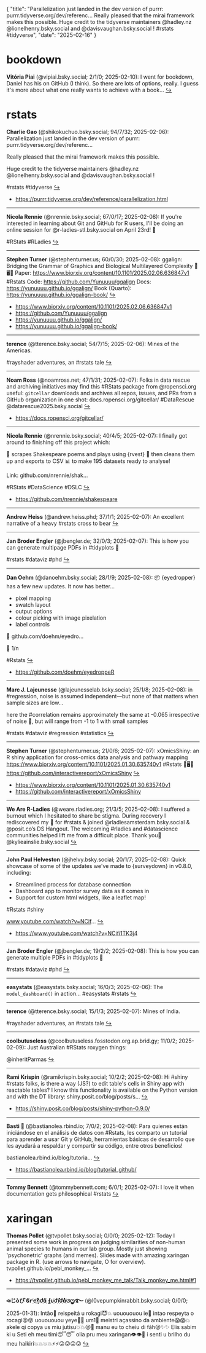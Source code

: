 {
  "title": "Parallelization just landed in the dev version of purrr: purrr.tidyverse.org/dev/referenc...  Really pleased that the mirai framework makes this possible.  Huge credit to the tidyverse maintainers @hadley.nz @lionelhenry.bsky.social and @davisvaughan.bsky.social !  #rstats #tidyverse",
  "date": "2025-02-16"
}

# bookdown

**Vitória Piai** (@vipiai.bsky.social; 2/1/0; 2025-02-10): I went for bookdown, Daniel has his on GitHub (I think). So there are lots of options, really. I guess it's more about what one really wants to achieve with a book...  [&#8618;](https://bsky.app/profile/vipiai.bsky.social/post/3lhtpaekokc2r)

# rstats

**Charlie Gao** (@shikokuchuo.bsky.social; 94/7/32; 2025-02-06): Parallelization just landed in the dev version of purrr: purrr.tidyverse.org/dev/referenc...

Really pleased that the mirai framework makes this possible.

Huge credit to the tidyverse maintainers @hadley.nz @lionelhenry.bsky.social and @davisvaughan.bsky.social !

#rstats #tidyverse  [&#8618;](https://bsky.app/profile/shikokuchuo.bsky.social/post/3lhkbgacjes2m)

- <https://purrr.tidyverse.org/dev/reference/parallelization.html>

---

**Nicola Rennie** (@nrennie.bsky.social; 67/0/17; 2025-02-08): If you're interested in learning about Git and GitHub for R users, I'll be doing an online session for @r-ladies-stl.bsky.social on April 23rd! 💜

#RStats #RLadies  [&#8618;](https://bsky.app/profile/nrennie.bsky.social/post/3lhozlkqt7s23)

---

**Stephen Turner** (@stephenturner.us; 60/0/30; 2025-02-08): ggalign: Bridging the Grammar of Graphics and Biological Multilayered Complexity 🧬🖥️🧪 
Paper: https://www.biorxiv.org/content/10.1101/2025.02.06.636847v1
#Rstats Code: https://github.com/Yunuuuu/ggalign 
Docs: https://yunuuuu.github.io/ggalign/ 
Book (Quarto): https://yunuuuu.github.io/ggalign-book/  [&#8618;](https://bsky.app/profile/stephenturner.us/post/3lho3q2v5ld2o)

- <https://www.biorxiv.org/content/10.1101/2025.02.06.636847v1>
- <https://github.com/Yunuuuu/ggalign>
- <https://yunuuuu.github.io/ggalign/>
- <https://yunuuuu.github.io/ggalign-book/>

---

**terence** (@tterence.bsky.social; 54/7/15; 2025-02-06): Mines of the Americas.

#rayshader adventures, an #rstats tale  [&#8618;](https://bsky.app/profile/tterence.bsky.social/post/3lhjkqvoavk2w)

---

**Noam Ross** (@noamross.net; 47/1/31; 2025-02-07): Folks in data rescue and archiving initiatives may find this #RStats package from @ropensci.org useful: `gitcellar` downloads and archives all repos, issues, and PRs from a GitHub organization in one shot: docs.ropensci.org/gitcellar/ #DataRescue @datarescue2025.bsky.social  [&#8618;](https://bsky.app/profile/noamross.net/post/3lhm3eiywms2y)

- <https://docs.ropensci.org/gitcellar/>

---

**Nicola Rennie** (@nrennie.bsky.social; 40/4/5; 2025-02-07): I finally got around to finishing off this project which:

🦺 scrapes Shakespeare poems and plays using {rvest}
📂 then cleans them up and exports to CSV
📊 to make 195 datasets ready to analyse!

Link: github.com/nrennie/shak...

#RStats #DataScience #DSLC  [&#8618;](https://bsky.app/profile/nrennie.bsky.social/post/3lhmlofdid22j)

- <https://github.com/nrennie/shakespeare>

---

**Andrew Heiss** (@andrew.heiss.phd; 37/1/1; 2025-02-07): An excellent narrative of a heavy #rstats cross to bear  [&#8618;](https://bsky.app/profile/andrew.heiss.phd/post/3lhku6w55ms2d)

---

**Jan Broder Engler** (@jbengler.de; 32/0/3; 2025-02-07): This is how you can generate multipage PDFs in #tidyplots 🚀

#rstats #dataviz #phd  [&#8618;](https://bsky.app/profile/jbengler.de/post/3lhm77oktu223)

---

**Dan Oehm** (@danoehm.bsky.social; 28/1/9; 2025-02-08): 📦 {eyedropper} has a few new updates. It now has better...
+ pixel mapping
+ swatch layout
+ output options
+ colour picking with image pixelation
+ label controls

🔗 github.com/doehm/eyedro...

🧵 1/n

#Rstats  [&#8618;](https://bsky.app/profile/danoehm.bsky.social/post/3lhpauedl722j)

- <https://github.com/doehm/eyedroppeR>

---

**Marc J. Lajeunesse** (@lajeunesselab.bsky.social; 25/1/8; 2025-02-08): in #regression, noise is assumed independent—but none of that matters when sample sizes are low…

here the #correlation remains approximately the same at -0.065 irrespective of noise 🦖, but will range from -1 to 1 with small samples

#rstats #dataviz #regression #statistics  [&#8618;](https://bsky.app/profile/lajeunesselab.bsky.social/post/3lho5im5hcs2y)

---

**Stephen Turner** (@stephenturner.us; 21/0/6; 2025-02-07): xOmicsShiny: an R shiny application for cross-omics data analysis and pathway mapping https://www.biorxiv.org/content/10.1101/2025.01.30.635740v1 #Rstats 🧬🖥️🧪 https://github.com/interactivereport/xOmicsShiny  [&#8618;](https://bsky.app/profile/stephenturner.us/post/3lhmdlc5fi42w)

- <https://www.biorxiv.org/content/10.1101/2025.01.30.635740v1>
- <https://github.com/interactivereport/xOmicsShiny>

---

**We Are R-Ladies** (@weare.rladies.org; 21/3/5; 2025-02-08): I suffered a burnout which I hesitated to share bc stigma. During recovery I rediscovered my 💙 for #rstats & joined 
@rladiesamsterdam.bsky.social & @posit.co’s DS Hangout. The welcoming #rladies and #datascience communities helped lift me from a difficult place. Thank you💜 @kylieainslie.bsky.social  [&#8618;](https://bsky.app/profile/weare.rladies.org/post/3lhnxsxek7523)

---

**John Paul Helveston** (@jhelvy.bsky.social; 20/1/7; 2025-02-08): Quick showcase of some of the updates we've made to {surveydown} in v0.8.0, including:

- Streamlined process for database connection
- Dashboard app to monitor survey data as it comes in
- Support for custom html widgets, like a leaflet map!

#Rstats #shiny 

www.youtube.com/watch?v=NCif...  [&#8618;](https://bsky.app/profile/jhelvy.bsky.social/post/3lhoibm7hq22s)

- <https://www.youtube.com/watch?v=NCifi1TK3j4>

---

**Jan Broder Engler** (@jbengler.de; 19/2/2; 2025-02-08): This is how you can generate multiple PDFs in #tidyplots 🚀

#rstats #dataviz #phd  [&#8618;](https://bsky.app/profile/jbengler.de/post/3lhp45t4j7k2r)

---

**easystats** (@easystats.bsky.social; 16/0/3; 2025-02-06): The `model_dashboard()` in action... #easystats #rstats  [&#8618;](https://bsky.app/profile/easystats.bsky.social/post/3lhjjdlp7ek2y)

---

**terence** (@tterence.bsky.social; 15/1/3; 2025-02-07): Mines of India.

#rayshader adventures, an #rstats tale  [&#8618;](https://bsky.app/profile/tterence.bsky.social/post/3lhlobhxkbk2j)

---

**coolbutuseless** (@coolbutuseless.fosstodon.org.ap.brid.gy; 11/0/2; 2025-02-09): Just Australian #RStats roxygen things:

@inheritParmas  [&#8618;](https://bsky.app/profile/coolbutuseless.fosstodon.org.ap.brid.gy/post/3lhqgtbncr2i2)

---

**Rami Krispin** (@ramikrispin.bsky.social; 10/2/2; 2025-02-08): Hi #shiny #rstats folks, is there a way (JS?) to edit table's cells in Shiny app with reactable tables? I know this functionality is available on the Python version and with the DT library:
shiny.posit.co/blog/posts/s...  [&#8618;](https://bsky.app/profile/ramikrispin.bsky.social/post/3lhp54wqetk2w)

- <https://shiny.posit.co/blog/posts/shiny-python-0.9.0/>

---

**Basti 🌸** (@bastianolea.rbind.io; 7/0/2; 2025-02-08): Para quienes están iniciándose en el análisis de datos con #Rstats, les comparto un tutorial para aprender a usar Git y GitHub, herramientas básicas de desarrollo que les ayudará a respaldar y compartir su código, entre otros beneficios!

bastianolea.rbind.io/blog/tutoria...  [&#8618;](https://bsky.app/profile/bastianolea.rbind.io/post/3lhp43kdmsc23)

- <https://bastianolea.rbind.io/blog/tutorial_github/>

---

**Tommy Bennett** (@tommybennett.com; 6/0/1; 2025-02-07): I love it when documentation gets philosophical #rstats  [&#8618;](https://bsky.app/profile/tommybennett.com/post/3lhlwatnun22q)

# xaringan

**Thomas Pollet** (@tvpollet.bsky.social; 0/0/0; 2025-02-12): Today I presented some work in progress on judging similarities of non-human animal species to humans in our lab group. Mostly just showing 'psychonetric' graphs (and memes). Slides made with amazing xaringan package in R. (use arrows to navigate, O for overview). tvpollet.github.io/pebl_monkey_...  [&#8618;](https://bsky.app/profile/tvpollet.bsky.social/post/3lhyexfdgt22p)

- <https://tvpollet.github.io/pebl_monkey_me_talk/Talk_monkey_me.html#1>

---

**ঞじòぴ ֮ϐׁꭈׁׅꫀׁׅܻ݊݊ꪀժׁׅ݊ɑׁׅ ܻ⨍υׁׅժׁׅ݊ꪱׁׁׁׅׅׅժׁׅ݊ɑׁׅଓᦗ࿐** (@l0vepumpkinrabbit.bsky.social; 0/0/0; 2025-01-31): Intão🤭 reispeitá u rokagi😈💥 uouououou ie💯 intao respeyta o rocagi😜😜 uouououou yeye🤘🤘 um1⃣ meistri açassino da ambiente😱😱💥 akele qi copya us miu jutisu💥💥😜🤘 manu eu to cheiu di fãh😜✨✨ Elis sabim ki u Seti eh meu timi😴😴 olia pru meu xaringan👁👁👀 i senti u brilho du meu haikiri💥💥💥💥⚡️⚡️😜😜😜😜  [&#8618;](https://bsky.app/profile/l0vepumpkinrabbit.bsky.social/post/3lh24wez3tc2o)

